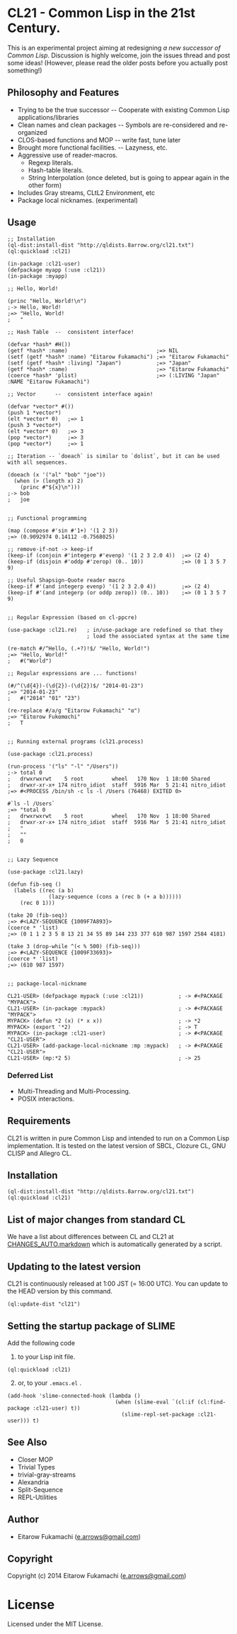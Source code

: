 # CL21 - Common Lisp in the 21st Century.

This is an experimental project aiming at redesigning *a new successor of Common Lisp*.
Discussion is highly welcome, join the issues thread and post some ideas!
(However, please read the older posts before you actually post something!)

<!-- The aim is both at -->
<!-- catching the newcomer's eye and still attracting the old-lispers -->

## Philosophy and Features

* Trying to be the true successor -- Cooperate with existing Common Lisp applications/libraries
* Clean names and clean packages -- Symbols are re-considered and re-organized
* CLOS-based functions and MOP -- write fast, tune later
* Brought more functional facilities. -- Lazyness, etc.
* Aggressive use of reader-macros.
  * Regexp literals.
  * Hash-table literals.
  * String Interpolation (once deleted, but is going to appear again in the other
    form)
* Includes Gray streams, CLtL2 Environment, etc
* Package local nicknames. (experimental)

## Usage

```common-lisp
;; Installation
(ql-dist:install-dist "http://qldists.8arrow.org/cl21.txt")
(ql:quickload :cl21)

(in-package :cl21-user)
(defpackage myapp (:use :cl21))
(in-package :myapp)

;; Hello, World!

(princ "Hello, World!\n")
;-> Hello, World!
;=> "Hello, World!
;   "

;; Hash Table  --  consistent interface!

(defvar *hash* #H())
(getf *hash* :name)                            ;=> NIL
(setf (getf *hash* :name) "Eitarow Fukamachi") ;=> "Eitarow Fukamachi"
(setf (getf *hash* :living) "Japan")           ;=> "Japan"
(getf *hash* :name)                            ;=> "Eitarow Fukamachi"
(coerce *hash* 'plist)                         ;=> (:LIVING "Japan" :NAME "Eitarow Fukamachi")

;; Vector      --  consistent interface again!

(defvar *vector* #())
(push 1 *vector*)
(elt *vector* 0)   ;=> 1
(push 3 *vector*)
(elt *vector* 0)   ;=> 3
(pop *vector*)     ;=> 3
(pop *vector*)     ;=> 1

;; Iteration -- `doeach` is similar to `dolist`, but it can be used with all sequences.

(doeach (x '("al" "bob" "joe"))
  (when (> (length x) 2)
    (princ #"${x}\n")))
;-> bob
;   joe


;; Functional programming

(map (compose #'sin #'1+) '(1 2 3))
;=> (0.9092974 0.14112 -0.7568025)

;; remove-if-not -> keep-if
(keep-if (conjoin #'integerp #'evenp) '(1 2 3 2.0 4))  ;=> (2 4)
(keep-if (disjoin #'oddp #'zerop) (0.. 10))            ;=> (0 1 3 5 7 9)

;; Useful Shapsign-Quote reader macro
(keep-if #'(and integerp evenp) '(1 2 3 2.0 4))        ;=> (2 4)
(keep-if #'(and integerp (or oddp zerop)) (0.. 10))    ;=> (0 1 3 5 7 9)


;; Regular Expression (based on cl-ppcre)

(use-package :cl21.re)   ; in/use-package are redefined so that they
                         ; load the associated syntax at the same time

(re-match #/^Hello, (.+?)!$/ "Hello, World!")
;=> "Hello, World!"
;   #("World")

;; Regular expressions are ... functions!

(#/^(\d{4})-(\d{2})-(\d{2})$/ "2014-01-23")
;=> "2014-01-23"
;   #("2014" "01" "23")

(re-replace #/a/g "Eitarow Fukamachi" "α")
;=> "Eitαrow Fukαmαchi"
;   T


;; Running external programs (cl21.process)

(use-package :cl21.process)

(run-process '("ls" "-l" "/Users"))
;-> total 0
;   drwxrwxrwt    5 root         wheel   170 Nov  1 18:00 Shared
;   drwxr-xr-x+ 174 nitro_idiot  staff  5916 Mar  5 21:41 nitro_idiot
;=> #<PROCESS /bin/sh -c ls -l /Users (76468) EXITED 0>

#`ls -l /Users`
;=> "total 0
;   drwxrwxrwt    5 root         wheel   170 Nov  1 18:00 Shared
;   drwxr-xr-x+ 174 nitro_idiot  staff  5916 Mar  5 21:41 nitro_idiot
;   "
;   ""
;   0


;; Lazy Sequence

(use-package :cl21.lazy)

(defun fib-seq ()
  (labels ((rec (a b)
             (lazy-sequence (cons a (rec b (+ a b))))))
    (rec 0 1)))

(take 20 (fib-seq))
;=> #<LAZY-SEQUENCE {1009F7A893}>
(coerce * 'list)
;=> (0 1 1 2 3 5 8 13 21 34 55 89 144 233 377 610 987 1597 2584 4181)

(take 3 (drop-while ^(< % 500) (fib-seq)))
;=> #<LAZY-SEQUENCE {1009F33693}>
(coerce * 'list)
;=> (610 987 1597)


;; package-local-nickname

CL21-USER> (defpackage mypack (:use :cl21))           ; -> #<PACKAGE "MYPACK">
CL21-USER> (in-package :mypack)                       ; -> #<PACKAGE "MYPACK">
MYPACK> (defun *2 (x) (* x x))                        ; -> *2
MYPACK> (export '*2)                                  ; -> T
MYPACK> (in-package :cl21-user)                       ; -> #<PACKAGE "CL21-USER">
CL21-USER> (add-package-local-nickname :mp :mypack)   ; -> #<PACKAGE "CL21-USER">
CL21-USER> (mp:*2 5)                                  ; -> 25
```

### Deferred List

* Multi-Threading and Multi-Processing.
* POSIX interactions.

## Requirements

CL21 is written in pure Common Lisp and intended to run on a Common Lisp implementation.
It is tested on the latest version of SBCL, Clozure CL, GNU CLISP and Allegro CL.

## Installation

```common-lisp
(ql-dist:install-dist "http://qldists.8arrow.org/cl21.txt")
(ql:quickload :cl21)
```

## List of major changes from standard CL

We have a list about differences between CL and CL21 at [CHANGES_AUTO.markdown](./CHANGES_AUTO.markdown) which is automatically generated by a script.

## Updating to the latest version

CL21 is continuously released at 1:00 JST (= 16:00 UTC). You can update to the HEAD version by this command.

```common-lisp
(ql:update-dist "cl21")
```

## Setting the startup package of SLIME

Add the following code

1) to your Lisp init file.

```common-lisp
(ql:quickload :cl21)
```

2) or, to your `.emacs.el` .

```common-lisp
(add-hook 'slime-connected-hook (lambda ()
                                  (when (slime-eval `(cl:if (cl:find-package :cl21-user) t))
                                    (slime-repl-set-package :cl21-user))) t)
```

## See Also

* Closer MOP
* Trivial Types
* trivial-gray-streams
* Alexandria
* Split-Sequence
* REPL-Utilities

## Author

* Eitarow Fukamachi (e.arrows@gmail.com)

## Copyright

Copyright (c) 2014 Eitarow Fukamachi (e.arrows@gmail.com)

# License

Licensed under the MIT License.
